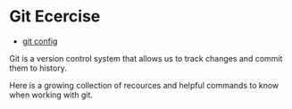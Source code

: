 # Git Ecercise
- [git config](./Commands/Config.md)

Git is a version control system that allows us to track changes and commit them to history.

Here is a growing collection of recources and helpful commands to know when working with git.
